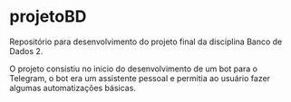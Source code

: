 # projetoBD
Repositório para desenvolvimento do projeto final da disciplina Banco de Dados 2.

O projeto consistiu no inicio do desenvolvimento de um bot para o Telegram, o bot era um assistente pessoal e permitia ao usuário fazer algumas automatizações básicas.
